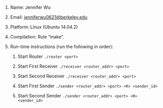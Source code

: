 1. Name: Jennifer Wu

2. Email: jenniferwu0621@berkeley.edu

3. Platform: Linux (Ubuntu 14.04.2)

4. Compilation: Rule “make”.

5. Run-time instructions (run the following in order):

	1) Start Router
		`./router <port>`

	2) Start First Receiver
	`./receiver <router_addr> <port>`
			
	3) Start Second Receiver
	`./receiver <router_addr> <port>`
			
	4) Start First Sender
	`./sender <router_addr> <port> <R> <sender_id>`
			
	5) Start Second Sender
	`./sender <router_addr> <port> <R> <sender_id>`
	
